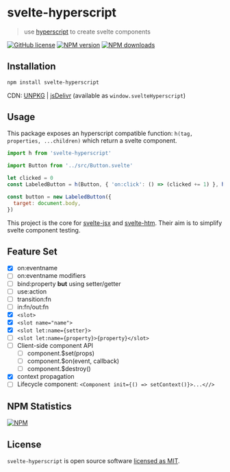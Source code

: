 # svelte-hyperscript

> use [hyperscript](https://github.com/hyperhype/hyperscript) to create svelte components

[![GitHub license](https://img.shields.io/github/license/sastan/svelte-hyperscript)](https://github.com/sastan/svelte-hyperscript/blob/main/LICENSE) [![NPM version](https://img.shields.io/npm/v/svelte-hyperscript.svg?style=flat)](https://www.npmjs.com/package/svelte-hyperscript) [![NPM downloads](https://img.shields.io/npm/dm/svelte-hyperscript.svg?style=flat)](https://www.npmjs.com/package/svelte-hyperscript)

## Installation

```sh
npm install svelte-hyperscript
```

CDN: [UNPKG](https://unpkg.com/svelte-hyperscript/) | [jsDelivr](https://cdn.jsdelivr.net/npm/svelte-hyperscript/) (available as `window.svelteHyperscript`)

## Usage

This package exposes an hyperscript compatible function: `h(tag, properties, ...children)` which return a svelte component.

```js
import h from 'svelte-hyperscript'

import Button from '../src/Button.svelte'

let clicked = 0
const LabeledButton = h(Button, { 'on:click': () => (clicked += 1) }, h('span', null, 'Click Me!'))

const button = new LabeledButton({
  target: document.body,
})
```

This project is the core for [svelte-jsx](https://www.npmjs.com/package/svelte-jsx)
and [svelte-htm](https://www.npmjs.com/package/svelte-htm). Their aim is to simplify svelte component testing.

## Feature Set

- [x] on:eventname
- [ ] on:eventname modifiers
- [ ] bind:property **but** using setter/getter
- [ ] use:action
- [ ] transition:fn
- [ ] in:fn/out:fn
- [x] `<slot>`
- [x] `<slot name="name">`
- [x] `<slot let:name={setter}>`
- [ ] `<slot let:name={property}>{property}</slot>`
- [ ] Client-side component API
  - [ ] component.\$set(props)
  - [ ] component.\$on(event, callback)
  - [ ] component.\$destroy()
- [x] context propagation
- [ ] Lifecycle component: `<Component init={() => setContext()}>...<//>`

## NPM Statistics

[![NPM](https://nodei.co/npm/svelte-hyperscript.png)](https://nodei.co/npm/svelte-hyperscript/)

## License

`svelte-hyperscript` is open source software [licensed as MIT](https://github.com/sastan/svelte-hyperscript/blob/main/LICENSE).
